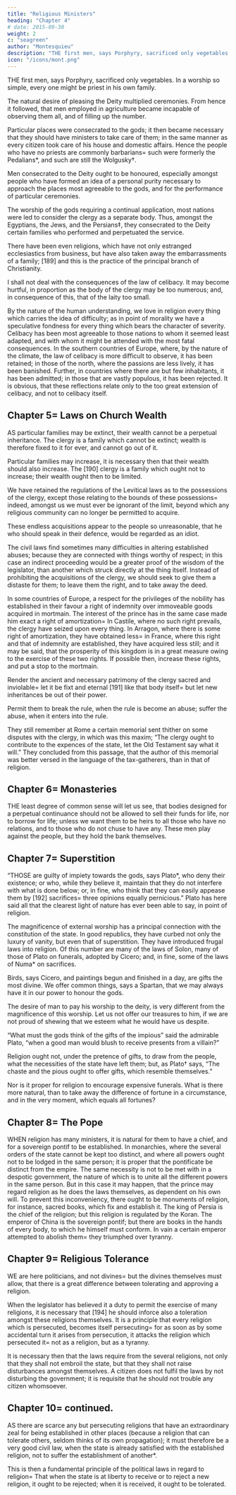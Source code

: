 ```yaml
---
title: "Religious Ministers"
heading: "Chapter 4"
# date: 2015-09-30
weight: 2
c: "seagreen"
author: "Montesquieu"
description: "THE first men, says Porphyry, sacrificed only vegetables. In a worship so simple, every one might be priest in his own family"
icon: "/icons/mont.png"
---
```




THE first men, says Porphyry, sacrificed only vegetables. In a worship so simple, every one might be priest in his own family.

The natural desire of pleasing the Deity multiplied ceremonies. From hence it followed, that men employed in agriculture became incapable of observing them all, and of filling up the number.

Particular places were consecrated to the gods; it then became necessary that they should have ministers to take care of them; in the same manner as every citizen took care of his house and domestic affairs. Hence the people who have no priests are commonly barbarians= such were formerly the Pedalians*, and such are still the Wolgusky†.

Men consecrated to the Deity ought to be honoured, especially amongst people who have formed an idea of a personal purity necessary to approach the places most agreeable to the gods, and for the performance of particular ceremonies.

The worship of the gods requiring a continual application, most nations were led to consider the clergy as a separate body. Thus, amongst the Egyptians, the Jews, and the Persians‡, they consecrated to the Deity certain families who performed and perpetuated the service. 

There have been even religions, which have not only estranged ecclesiastics from business, but have also taken away the embarrassments of a family; [189] and this is the practice of the principal branch of Christianity.

I shall not deal with the consequences of the law of celibacy. It may become hurtful, in proportion as the body of the clergy may be too numerous; and, in consequence of this, that of the laity too small.

By the nature of the human understanding, we love in religion every thing which carries the idea of difficulty; as in point of morality we have a speculative fondness for every thing which bears the character of severity. Celibacy has been most agreeable to those nations to whom it seemed least adapted, and with whom it might be attended with the most fatal consequences. In the southern countries of Europe, where, by the nature of the climate, the law of celibacy is more difficult to observe, it has been retained; in those of the north, where the passions are less lively, it has been banished. Further, in countries where there are but few inhabitants, it has been admitted; in those that are vastly populous, it has been rejected. It is obvious, that these reflections relate only to the too great extension of celibacy, and not to celibacy itself.



## Chapter 5= Laws on Church Wealth

AS particular families may be extinct, their wealth cannot be a perpetual inheritance. The clergy is a family which cannot be extinct; wealth is therefore fixed to it for ever, and cannot go out of it.

Particular families may increase, it is necessary then that their wealth should also increase. The [190] clergy is a family which ought not to increase; their wealth ought then to be limited.

We have retained the regulations of the Levitical laws as to the possessions of the clergy, except those relating to the bounds of these possessions= indeed, amongst us we must ever be ignorant of the limit, beyond which any religious community can no longer be permitted to acquire.

These endless acquisitions appear to the people so unreasonable, that he who should speak in their defence, would be regarded as an idiot.

The civil laws find sometimes many difficulties in altering established abuses; because they are connected with things worthy of respect; in this case an indirect proceeding would be a greater proof of the wisdom of the legislator, than another which struck directly at the thing itself. Instead of prohibiting the acquisitions of the clergy, we should seek to give them a distaste for them; to leave them the right, and to take away the deed.

In some countries of Europe, a respect for the privileges of the nobility has established in their favour a right of indemnity over immoveable goods acquired in mortmain. The interest of the prince has in the same case made him exact a right of amortization= In Castile, where no such right prevails, the clergy have seized upon every thing. In Arragon, where there is some right of amortization, they have obtained less= in France, where this right and that of indemnity are established, they have acquired less still; and it may be said, that the prosperity of this kingdom is in a great measure owing to the exercise of these two rights. If possible then, increase these rights, and put a stop to the mortmain.

Render the ancient and necessary patrimony of the clergy sacred and inviolable= let it be fixt and eternal [191] like that body itself= but let new inheritances be out of their power.

Permit them to break the rule, when the rule is become an abuse; suffer the abuse, when it enters into the rule.

They still remember at Rome a certain memorial sent thither on some disputes with the clergy, in which was this maxim; “The clergy ought to contribute to the expences of the state, let the Old Testament say what it will.” They concluded from this passage, that the author of this memorial was better versed in the language of the tax-gatherers, than in that of religion.




## Chapter 6= Monasteries 

THE least degree of common sense will let us see, that bodies designed for a perpetual continuance should not be allowed to sell their funds for life, nor to borrow for life; unless we want them to be heirs to all those who have no relations, and to those who do not chuse to have any. These men play against the people, but they hold the bank themselves.



## Chapter 7= Superstition 

“THOSE are guilty of impiety towards the gods, says Plato*, who deny their existence; or who, while they believe it, maintain that they do not interfere with what is done below; or, in fine, who think that they can easily appease them by [192] sacrifices= three opinions equally pernicious.” Plato has here said all that the clearest light of nature has ever been able to say, in point of religion.

The magnificence of external worship has a principal connection with the constitution of the state. In good republics, they have curbed not only the luxury of vanity, but even that of superstition. They have introduced frugal laws into religion. Of this number are many of the laws of Solon, many of those of Plato on funerals, adopted by Cicero; and, in fine, some of the laws of Numa* on sacrifices.

Birds, says Cicero, and paintings begun and finished in a day, are gifts the most divine. We offer common things, says a Spartan, that we may always have it in our power to honour the gods.

The desire of man to pay his worship to the deity, is very different from the magnificence of this worship. Let us not offer our treasures to him, if we are not proud of shewing that we esteem what he would have us despite.

“What must the gods think of the gifts of the impious” said the admirable Plato, “when a good man would blush to receive presents from a villain?”

Religion ought not, under the pretence of gifts, to draw from the people, what the necessities of the state have left them; but, as Plato† says, “The chaste and the pious ought to offer gifts, which resemble themselves.”

Nor is it proper for religion to encourage expensive funerals. What is there more natural, than to take away the difference of fortune in a circumstance, and in the very moment, which equals all fortunes?



## Chapter 8= The Pope

WHEN religion has many ministers, it is natural for them to have a chief, and for a sovereign pontif to be established. In monarchies, where the several orders of the state cannot be kept too distinct, and where all powers ought not to be lodged in the same person; it is proper that the pontificate be distinct from the empire. The same necessity is not to be met with in a despotic government, the nature of which is to unite all the different powers in the same person. But in this case it may happen, that the prince may regard religion as he does the laws themselves, as dependent on his own will. To prevent this inconveniency, there ought to be monuments of religion, for instance, sacred books, which fix and establish it. The king of Persia is the chief of the religion; but this religion is regulated by the Koran. The emperor of China is the sovereign pontif; but there are books in the hands of every body, to which he himself must conform. In vain a certain emperor attempted to abolish them= they triumphed over tyranny.




## Chapter 9= Religious Tolerance

WE are here politicians, and not divines= but the divines themselves must allow, that there is a great difference between tolerating and approving a religion.

When the legislator has believed it a duty to permit the exercise of many religions, it is necessary that [194] he should inforce also a toleration amongst these religions themselves. It is a principle that every religion which is persecuted, becomes itself persecuting= for as soon as by some accidental turn it arises from persecution, it attacks the religion which persecuted it= not as a religion, but as a tyranny.

It is necessary then that the laws require from the several religions, not only that they shall not embroil the state, but that they shall not raise disturbances amongst themselves. A citizen does not fulfil the laws by not disturbing the government; it is requisite that he should not trouble any citizen whomsoever.



## Chapter 10= continued.

AS there are scarce any but persecuting religions that have an extraordinary zeal for being established in other places (because a religion that can tolerate others, seldom thinks of its own propagation); it must therefore be a very good civil law, when the state is already satisfied with the established religion, not to suffer the establishment of another*.

This is then a fundamental principle of the political laws in regard to religion= That when the state is at liberty to receive or to reject a new religion, it ought to be rejected; when it is received, it ought to be tolerated.




